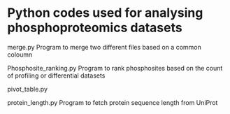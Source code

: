 # Python codes used for analysing phosphoproteomics datasets
merge.py
Program to merge two different files based on a common coloumn

Phosphosite_ranking.py
  Program to rank phosphosites based on the count of profiling or differential datasets
  
pivot_table.py
  
protein_length.py
  Program to fetch protein sequence length from UniProt
